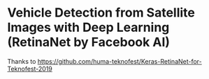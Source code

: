 # Vehicle Detection from Satellite Images with Deep Learning (RetinaNet by Facebook AI)

Thanks to https://github.com/huma-teknofest/Keras-RetinaNet-for-Teknofest-2019

